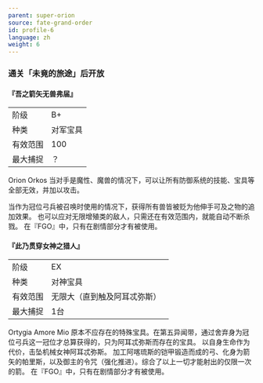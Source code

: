 ```yaml
---
parent: super-orion
source: fate-grand-order
id: profile-6
language: zh
weight: 6
---
```


### 通关「未竟的旅途」后开放

#### 『吾之箭矢无兽弗届』

<table>
  <tr><td>阶级</td><td>B+</td></tr>
  <tr><td>种类</td><td>对军宝具</td></tr>
  <tr><td>有效范围</td><td>100</td></tr>
  <tr><td>最大捕捉</td><td>？</td></tr>
</table>

Orion Orkos
当对手是魔性、魔兽的情况下，可以让所有防御系统的技能、宝具等全部无效，并加以攻击。

当作为冠位弓兵被召唤时使用的情况下，获得所有兽皆被贬为他伸手可及之物的追加效果。
也可以应对无限增殖类的敌人，只需还在有效范围内，就能自动不断杀戮。
在『FGO』中，只有在剧情部分才有被使用。

#### 『此乃贯穿女神之猎人』

<table>
  <tr><td>阶级</td><td>EX</td></tr>
  <tr><td>种类</td><td>对神宝具</td></tr>
  <tr><td>有效范围</td><td>无限大（直到触及阿耳忒弥斯）　</td></tr>
  <tr><td>最大捕捉</td><td>1台</td></tr>
</table>

Ortygia Amore Mio
原本不应存在的特殊宝具。在第五异闻带，通过舍弃身为冠位弓兵这一冠位才总算获得的，只为阿耳忒弥斯而存在的宝具。
以自身生命作为代价，击坠机械女神阿耳忒弥斯。
加工阿喀琉斯的铠甲锻造而成的弓、化身为箭矢的帕里斯，以及御主的令咒（强化推进）。综合了以上一切才能射出的仅限一次的箭。
在『FGO』中，只有在剧情部分才有被使用。
